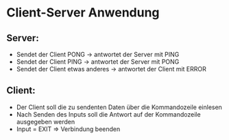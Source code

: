 # Client-Server Anwendung

## Server:
- Sendet der Client PONG -> antwortet der Server mit PING
- Sendet der Client PING -> antwortet der Server mit PONG
- Sendet der Client etwas anderes -> antwortet der Client mit ERROR

## Client:
- Der Client soll die zu sendenten Daten über die Kommandozeile einlesen
- Nach Senden des Inputs soll die Antwort auf der Kommandozeile ausgegeben werden
- Input = EXIT => Verbindung beenden
